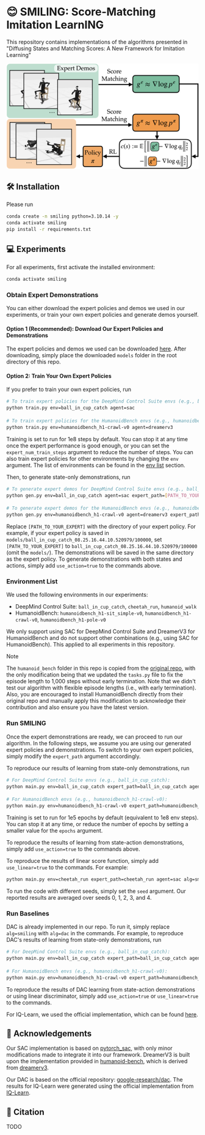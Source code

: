 # 😊 SMILING: Score-Matching Imitation LearnING

This repository contains implementations of the algorithms presented in "Diffusing States and Matching Scores: A New Framework for Imitation Learning"

<p align="center">
  <img src="fig/smiling.png" alt="SMILING" width="600"/>
</p>

## 🛠️ Installation 

Please run

```bash
conda create -n smiling python=3.10.14 -y
conda activate smiling
pip install -r requirements.txt
```

## 💻 Experiments

For all experiments, first activate the installed environment:

```bash
conda activate smiling
```

### Obtain Expert Demonstrations

You can either download the expert policies and demos we used in our experiments, or train your own expert policies and generate demos yourself. 

#### Option 1 (Recommended): Download Our Expert Policies and Demonstrations

The expert policies and demos we used can be downloaded [here](https://huggingface.co/runzhew/SMILING-expert). After downloading, simply place the downloaded `models` folder in the root directory of this repo.

#### Option 2: Train Your Own Expert Policies

If you prefer to train your own expert policies, run 

```bash
# To train expert policies for the DeepMind Control Suite envs (e.g., ball_in_cup_catch):
python train.py env=ball_in_cup_catch agent=sac

# To train expert policies for the HumanoidBench envs (e.g., humanoidbench_h1-crawl-v0):
python train.py env=humanoidbench_h1-crawl-v0 agent=dreamerv3
```

Training is set to run for 1e8 steps by default. You can stop it at any time once the expert performance is good enough, or you can set the `expert_num_train_steps` argument to reduce the number of steps. You can also train expert policies for other environments by changing the `env` argument. The list of environments can be found in the [env list](#environment-list) section.

Then, to generate state-only demonstrations, run

```bash
# To generate expert demos for DeepMind Control Suite envs (e.g., ball_in_cup_catch):
python gen.py env=ball_in_cup_catch agent=sac expert_path=[PATH_TO_YOUR_EXPERT]

# To generate expert demos for the HumanoidBench envs (e.g., humanoidbench_h1-crawl-v0):
python gen.py env=humanoidbench_h1-crawl-v0 agent=dreamerv3 expert_path=[PATH_TO_YOUR_EXPERT]
```

Replace `[PATH_TO_YOUR_EXPERT]` with the directory of your expert policy. For example, if your expert policy is saved in `models/ball_in_cup_catch_08.25.16.44.10.520979/100000`, set `[PATH_TO_YOUR_EXPERT]` to `ball_in_cup_catch_08.25.16.44.10.520979/100000` (omit the `models/`). The demonstrations will be saved in the same directory as the expert policy. To generate demonstrations with both states and actions, simply add `use_action=true` to the commands above.

### Environment List

We used the following environments in our experiments:

- DeepMind Control Suite: `ball_in_cup_catch`, `cheetah_run`, `humanoid_walk`
- HumanoidBench: `humanoidbench_h1-sit_simple-v0`, `humanoidbench_h1-crawl-v0`, `humanoidbench_h1-pole-v0`

We only support using SAC for DeepMind Control Suite and DreamerV3 for HumanoidBench and do not support other combinations (e.g., using SAC for HumanoidBench). This applied to all experiments in this repository. 

> [!NOTE]
> The `humanoid_bench` folder in this repo is copied from the [original repo](https://github.com/carlosferrazza/humanoid-bench), with the only modification being that we updated the `tasks.py` file to fix the episode length to 1,000 steps without early termination. Note that we didn't test our algorithm with flexible episode lengths (i.e., with early termination). Also, you are encouraged to install HumanoidBench directly from their original repo and manually apply this modification to acknowledge their contribution and also ensure you have the latest version.

### Run SMILING

Once the expert demonstrations are ready, we can proceed to run our algorithm. In the following steps, we assume you are using our generated expert policies and demonstrations. To switch to your own expert policies, simply modify the `expert_path` argument accordingly.

To reproduce our results of learning from state-only demonstrations, run

```bash
# For DeepMind Control Suite envs (e.g., ball_in_cup_catch):
python main.py env=ball_in_cup_catch expert_path=ball_in_cup_catch agent=sac alg=smiling

# For HumanoidBench envs (e.g., humanoidbench_h1-crawl-v0):
python main.py env=humanoidbench_h1-crawl-v0 expert_path=humanoidbench_crawl agent=dreamerv3 alg=smiling agent.run.num_envs=2 alg.t_sample_cnt=100
```

Training is set to run for 1e5 epochs by default (equivalent to 1e8 env steps). You can stop it at any time, or reduce the number of epochs by setting a smaller value for the `epochs` argument.

To reproduce the results of learning from state-action demonstrations, simply add `use_action=true` to the commands above.

To reproduce the results of linear score function, simply add `use_linear=true` to the commands. For example:
```bash
python main.py env=cheetah_run expert_path=cheetah_run agent=sac alg=smiling use_linear=true
```

To run the code with different seeds, simply set the `seed` argument. Our reported results are averaged over seeds 0, 1, 2, 3, and 4.


### Run Baselines

DAC is already implemented in our repo. To run it, simply replace `alg=smiling` with `alg=dac` in the commands. For example, to reproduce DAC's results of learning from state-only demonstrations, run
```bash
# For DeepMind Control Suite envs (e.g., ball_in_cup_catch):
python main.py env=ball_in_cup_catch expert_path=ball_in_cup_catch agent=sac alg=dac

# For HumanoidBench envs (e.g., humanoidbench_h1-crawl-v0):
python main.py env=humanoidbench_h1-crawl-v0 expert_path=humanoidbench_crawl agent=dreamerv3 alg=dac agent.run.num_envs=2
```

To reproduce the results of DAC learning from state-action demonstrations or using linear discriminator, simply add `use_action=true` or `use_linear=true` to the commands.

For IQ-Learn, we used the official implementation, which can be found [here](https://github.com/Div99/IQ-Learn).

## 💐 Acknowledgements

Our SAC implementation is based on [pytorch_sac](https://github.com/denisyarats/pytorch_sac), with only minor modifications made to integrate it into our framework. DreamerV3 is built upon the implementation provided in [humanoid-bench](https://github.com/carlosferrazza/humanoid-bench), which is derived from [dreamerv3](https://github.com/danijar/dreamerv3). 

Our DAC is based on the official repository: [google-research/dac](https://github.com/google-research/google-research/tree/master/dac). The results for IQ-Learn were generated using the official implementation from [IQ-Learn](https://github.com/Div99/IQ-Learn).


## 📝 Citation

TODO
